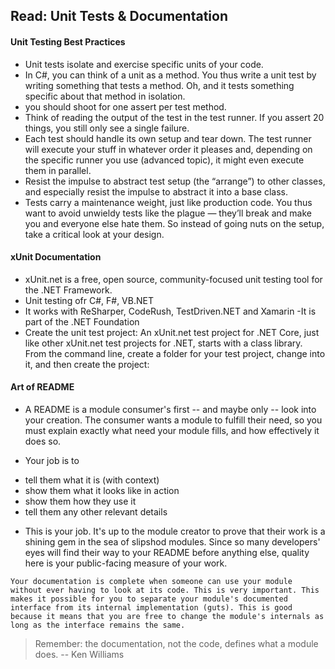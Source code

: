 ## Read: Unit Tests & Documentation

#### Unit Testing Best Practices 
- Unit tests isolate and exercise specific units of your code.
- In C#, you can think of a unit as a method.  You thus write a unit test by writing something that tests a method.  Oh, and it tests something specific about that method in isolation.
- you should shoot for one assert per test method.
- Think of reading the output of the test in the test runner.  If you assert 20 things, you still only see a single failure.
- Each test should handle its own setup and tear down.  The test runner will execute your stuff in whatever order it pleases and, depending on the specific runner you use (advanced topic), it might even execute them in parallel.
- Resist the impulse to abstract test setup (the “arrange”) to other classes, and especially resist the impulse to abstract it into a base class.
- Tests carry a maintenance weight, just like production code.  You thus want to avoid unwieldy tests like the plague — they’ll break and make you and everyone else hate them.  So instead of going nuts on the setup, take a critical look at your design.
#### xUnit Documentation
- xUnit.net is a free, open source, community-focused unit testing tool for the .NET Framework.
- Unit testing ofr C#, F#, VB.NET
- It works with ReSharper, CodeRush, TestDriven.NET and Xamarin
-It is part of the .NET Foundation
- Create the unit test project: An xUnit.net test project for .NET Core, just like other xUnit.net test projects for .NET, starts with a class library. From the command line, create a folder for your test project, change into it, and then create the project:
#### Art of README
- A README is a module consumer's first -- and maybe only -- look into your creation. The consumer wants a module to fulfill their need, so you must explain exactly what need your module fills, and how effectively it does so.

- Your job is to

* tell them what it is (with context)
* show them what it looks like in action
* show them how they use it
* tell them any other relevant details
- This is your job. It's up to the module creator to prove that their work is a shining gem in the sea of slipshod modules. Since so many developers' eyes will find their way to your README before anything else, quality here is your public-facing measure of your work.

` Your documentation is complete when someone can use your module without ever having to look at its code. This is very important. This makes it possible for you to separate your module's documented interface from its internal implementation (guts). This is good because it means that you are free to change the module's internals as long as the interface remains the same.
`

> Remember: the documentation, not the code, defines what a module does. -- Ken Williams